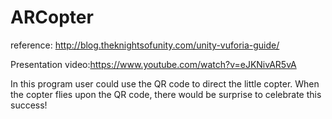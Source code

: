 # ARCopter
reference: http://blog.theknightsofunity.com/unity-vuforia-guide/

Presentation video:https://www.youtube.com/watch?v=eJKNivAR5vA


In this program user could use the QR code to direct the little copter. When the copter flies upon the QR code, there would be surprise to celebrate this success!
